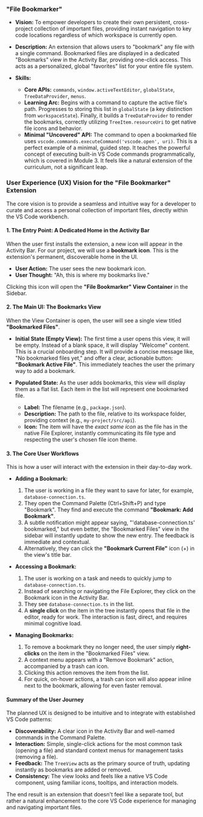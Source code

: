 ### **"File Bookmarker"**

*   **Vision:** To empower developers to create their own persistent, cross-project collection of important files, providing instant navigation to key code locations regardless of which workspace is currently open.

*   **Description:** An extension that allows users to "bookmark" any file with a single command. Bookmarked files are displayed in a dedicated "Bookmarks" view in the Activity Bar, providing one-click access. This acts as a personalized, global "favorites" list for your entire file system.

*   **Skills:**
    *   **Core APIs:** `commands`, `window.activeTextEditor`, `globalState`, `TreeDataProvider`, `menus`.
    *   **Learning Arc:** Begins with a command to capture the active file's path. Progresses to storing this list in `globalState` (a key distinction from `workspaceState`). Finally, it builds a `TreeDataProvider` to render the bookmarks, correctly utilizing `TreeItem.resourceUri` to get native file icons and behavior.
    *   **Minimal "Uncovered" API:** The command to open a bookmarked file uses `vscode.commands.executeCommand('vscode.open', uri)`. This is a perfect example of a minimal, guided step. It teaches the powerful concept of executing built-in VS Code commands programmatically, which is covered in Module 3. It feels like a natural extension of the curriculum, not a significant leap.


### **User Experience (UX) Vision for the "File Bookmarker" Extension**

The core vision is to provide a seamless and intuitive way for a developer to curate and access a personal collection of important files, directly within the VS Code workbench.

#### **1. The Entry Point: A Dedicated Home in the Activity Bar**

When the user first installs the extension, a new icon will appear in the Activity Bar. For our project, we will use a **bookmark icon**. This is the extension's permanent, discoverable home in the UI.

*   **User Action:** The user sees the new bookmark icon.
*   **User Thought:** "Ah, this is where my bookmarks live."

Clicking this icon will open the **"File Bookmarker" View Container** in the Sidebar.



#### **2. The Main UI: The Bookmarks View**

When the View Container is open, the user will see a single view titled **"Bookmarked Files"**.

*   **Initial State (Empty View):** The first time a user opens this view, it will be empty. Instead of a blank space, it will display "Welcome" content. This is a crucial onboarding step. It will provide a concise message like, "No bookmarked files yet," and offer a clear, actionable button: **"Bookmark Active File"**. This immediately teaches the user the primary way to add a bookmark.

    

*   **Populated State:** As the user adds bookmarks, this view will display them as a flat list. Each item in the list will represent one bookmarked file.
    *   **Label:** The filename (e.g., `package.json`).
    *   **Description:** The path to the file, relative to its workspace folder, providing context (e.g., `my-project/src/api`).
    *   **Icon:** The item will have the *exact same icon* as the file has in the native File Explorer, instantly communicating its file type and respecting the user's chosen file icon theme.

    

#### **3. The Core User Workflows**

This is how a user will interact with the extension in their day-to-day work.

*   **Adding a Bookmark:**
    1.  The user is working in a file they want to save for later, for example, `database-connection.ts`.
    2.  They open the Command Palette (Ctrl+Shift+P) and type "Bookmark". They find and execute the command **"Bookmark: Add Bookmark"**.
    3.  A subtle notification might appear saying, "'database-connection.ts' bookmarked," but even better, the "Bookmarked Files" view in the sidebar will instantly update to show the new entry. The feedback is immediate and contextual.
    4.  Alternatively, they can click the **"Bookmark Current File"** icon (+) in the view's title bar.

*   **Accessing a Bookmark:**
    1.  The user is working on a task and needs to quickly jump to `database-connection.ts`.
    2.  Instead of searching or navigating the File Explorer, they click on the Bookmark icon in the Activity Bar.
    3.  They see `database-connection.ts` in the list.
    4.  A **single click** on the item in the tree instantly opens that file in the editor, ready for work. The interaction is fast, direct, and requires minimal cognitive load.

*   **Managing Bookmarks:**
    1.  To remove a bookmark they no longer need, the user simply **right-clicks** on the item in the "Bookmarked Files" view.
    2.  A context menu appears with a "Remove Bookmark" action, accompanied by a trash can icon.
    3.  Clicking this action removes the item from the list.
    4.  For quick, on-hover actions, a trash can icon will also appear inline next to the bookmark, allowing for even faster removal.

    

#### **Summary of the User Journey**

The planned UX is designed to be intuitive and to integrate with established VS Code patterns:

*   **Discoverability:** A clear icon in the Activity Bar and well-named commands in the Command Palette.
*   **Interaction:** Simple, single-click actions for the most common task (opening a file) and standard context menus for management tasks (removing a file).
*   **Feedback:** The `TreeView` acts as the primary source of truth, updating instantly as bookmarks are added or removed.
*   **Consistency:** The view looks and feels like a native VS Code component, using familiar icons, tooltips, and interaction models.

The end result is an extension that doesn't feel like a separate tool, but rather a natural enhancement to the core VS Code experience for managing and navigating important files.


